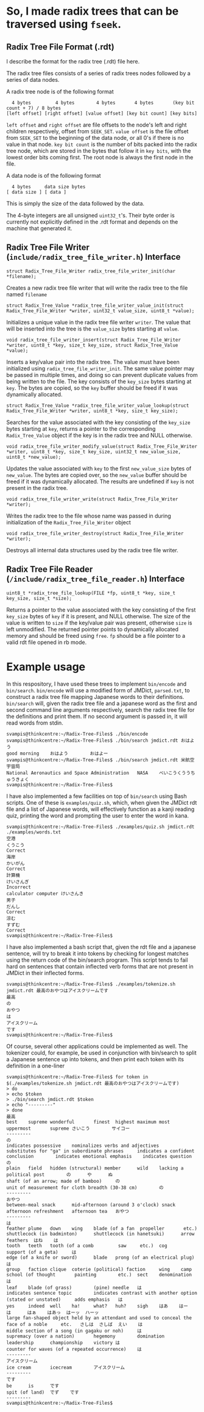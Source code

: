 # So, I made radix trees that can be traversed using `fseek`. 

## Radix Tree File Format (.rdt)
I describe the format for the radix tree (.rdt) file here.

The radix tree files consists of a series of radix trees nodes followed by a series of data nodes.

A radix tree node is of the following format


``` 
  4 bytes         4 bytes        4 bytes       4 bytes       (key bit count + 7) / 8 bytes
[left offset] [right offset] [value offset] [key bit count] [key bits]
```

`left offset` and `right offset` are file offsets to the node's left and right children respectively, offset from `SEEK_SET`.
`value offset` is the file offset from `SEEK_SET` to the beginning of the data node, or all 0's if there is no value in that node.
`key bit count` is the number of bits packed into the radix tree node, which are stored in the bytes that follow it in `key bits`, with the lowest order bits coming first.
The root node is always the first node in the file.

A data node is of the following format
```
  4 bytes     data size bytes
[ data size ] [ data ]
```

This is simply the size of the data followed by the data.

The 4-byte integers are all unsigned `uint32_t`'s. Their byte order is currently not explicitly defined in the .rdt format and depends on the machine that generated it.

## Radix Tree File Writer (`include/radix_tree_file_writer.h`) Interface
```
struct Radix_Tree_File_Writer radix_tree_file_writer_init(char *filename);
```
Creates a new radix tree file writer that will write the radix tree to the file named `filename`

```
struct Radix_Tree_Value *radix_tree_file_writer_value_init(struct Radix_Tree_File_Writer *writer, uint32_t value_size, uint8_t *value);
```
Initializes a unique value in the radix tree file writer `writer`. The value that will be inserted into the tree is the `value_size` bytes starting at `value`.

```
void radix_tree_file_writer_insert(struct Radix_Tree_File_Writer *writer, uint8_t *key, size_t key_size, struct Radix_Tree_Value *value);
```
Inserts a key/value pair into the radix tree. The value must have been initialized using `radix_tree_file_writer_init`. The same value pointer may be passed in multiple times, and doing so can prevent duplicate values from being written to the file. The key consists of the `key_size` bytes starting at `key`. The bytes are copied, so the `key` buffer should be freed if it was dynamically allocated.

```
struct Radix_Tree_Value *radix_tree_file_writer_value_lookup(struct Radix_Tree_File_Writer *writer, uint8_t *key, size_t key_size);
```
Searches for the value associated with the key consisting of the `key_size` bytes starting at `key`, returns a pointer to the corresponding `Radix_Tree_Value` object if the key is in the radix tree and NULL otherwise.

```
void radix_tree_file_writer_modify_value(struct Radix_Tree_File_Writer *writer, uint8_t *key, size_t key_size, uint32_t new_value_size, uint8_t *new_value);
```
Updates the value associated with `key` to the first `new_value_size` bytes of `new_value`. The bytes are copied over, so the `new_value` buffer should be freed if it was dynamically allocated. The results are undefined if `key` is not present in the radix tree.

```
void radix_tree_file_writer_write(struct Radix_Tree_File_Writer *writer);
```
Writes the radix tree to the file whose name was passed in during initialization of the `Radix_Tree_File_Writer` object

```
void radix_tree_file_writer_destroy(struct Radix_Tree_File_Writer *writer);
```
Destroys all internal data structures used by the radix tree file writer.

## Radix Tree File Reader (`/include/radix_tree_file_reader.h`) Interface

```
uint8_t *radix_tree_file_lookup(FILE *fp, uint8_t *key, size_t key_size, size_t *size);
```
Returns a pointer to the value associated with the key consisting of the first `key_size` bytes of `key` if it is present, and NULL otherwise. The size of the value is written to `size` if the key/value pair was present, otherwise `size` is left unmodified. The returned pointer points to dynamically allocated memory and should be freed using `free`. `fp` should be a file pointer to a valid rdt file opened in rb mode.



# Example usage
In this respository, I have used these trees to implement `bin/encode` and `bin/search`. `bin/encode` will use a modified form of JMDict, `parsed.txt`, to construct a radix tree file mapping Japanese words to their definitions. `bin/search` will, given the radix tree file and a japanese word as the first and second command line arguments respectively, search the radix tree file for the definitions and print them. If no second argument is passed in, it will read words from stdin.
```
svampis@thinkcentre:~/Radix-Tree-Files$ ./bin/encode
svampis@thinkcentre:~/Radix-Tree-Files$ ./bin/search jmdict.rdt おはよう
good morning    おはよう        おはよー
svampis@thinkcentre:~/Radix-Tree-Files$ ./bin/search jmdict.rdt 米航空宇宙局
National Aeronautics and Space Administration   NASA    べいこうくううちゅうきょく
svampis@thinkcentre:~/Radix-Tree-Files$
```

I have also implemented a few facilities on top of `bin/search` using Bash scripts. One of these is `examples/quiz.sh`, which, when given the JMDict rdt file and a list of Japanese words, will effectively function as a kanji reading quiz, printing the word and prompting the user to enter the word in kana.

```
svampis@thinkcentre:~/Radix-Tree-Files$ ./examples/quiz.sh jmdict.rdt ./examples/words.txt
空港
くうこう
Correct
海岸
かいがん
Correct
計算機
けいさんぎ
Incorrect
calculator computer けいさんき
男子
だんし
Correct
涼む
すずむ
Correct
svampis@thinkcentre:~/Radix-Tree-Files$
```

I have also implemented a bash script that, given the rdt file and a japanese sentence, will try to break it into tokens by checking for longest matches using the return code of the bin/search program. This script tends to fail hard on sentences that contain inflected verb forms that are not present in JMDict in their inflected forms.
```
svampis@thinkcentre:~/Radix-Tree-Files$ ./examples/tokenize.sh jmdict.rdt 最高のおやつはアイスクリームです
最高
の
おやつ
は
アイスクリーム
です
svampis@thinkcentre:~/Radix-Tree-Files$
```

Of course, several other applications could be implemented as well. The tokenizer could, for example, be used in conjunction with bin/search to split a Japanese sentence up into tokens, and then print each token with its definition in a one-liner

```
svampis@thinkcentre:~/Radix-Tree-Files$ for token in $(./examples/tokenize.sh jmdict.rdt 最高のおやつはアイスクリームです)
> do
> echo $token
> ./bin/search jmdict.rdt $token
> echo "---------"
> done
最高
best    supreme wonderful       finest  highest maximum most    uppermost       supreme さいこう        サイコー
---------
の
indicates possessive    nominalizes verbs and adjectives        substitutes for "ga" in subordinate phrases     indicates a confident conclusion        indicates emotional emphasis    indicates question       の
plain   field   hidden (structural) member      wild    lacking a political post        の      や      ぬ
shaft (of an arrow; made of bamboo)     の
unit of measurement for cloth breadth (30-38 cm)        の
---------
おやつ
between-meal snack      mid-afternoon (around 3 o'clock) snack  afternoon refreshment   afternoon tea   おやつ
---------
は
feather plume   down    wing    blade (of a fan  propeller       etc.)  shuttlecock (in badminton)      shuttlecock (in hanetsuki)      arrow feathers  はね    は
tooth   teeth   tooth (of a comb         saw     etc.)  cog     support (of a geta)     は
edge (of a knife or sword)      blade   prong (of an electrical plug)   は
group   faction clique  coterie (political) faction     wing    camp    school (of thought       painting        etc.)  sect    denomination    は
leaf    blade (of grass)        (pine) needle   は
indicates sentence topic        indicates contrast with another option (stated or unstated)     adds emphasis   は
yes     indeed  well    ha!     what?   huh?    sigh    はあ    はー    は      はぁ    はあっ  はーッ  ハーッ
large fan-shaped object held by an attendant and used to conceal the face of a noble     etc.   さしは  さしば  えい    は
middle section of a song (in gagaku or noh)     は
supremacy (over a nation)       hegemony        domination      leadership      championship    victory は
counter for waves (of a repeated occurrence)    は
---------
アイスクリーム
ice cream       icecream        アイスクリーム
---------
です
be      is      です
spit (of land)  でず    です
---------
svampis@thinkcentre:~/Radix-Tree-Files$
```
